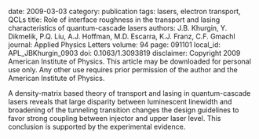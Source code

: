 date: 2009-03-03
category: publication
tags: lasers, electron transport, QCLs
title: Role of interface roughness in the transport and lasing characteristics of quantum-cascade lasers
authors: J.B. Khurgin, Y. Dikmelik, P.Q. Liu, A.J. Hoffman, M.D. Escarra, K.J. Franz, C.F. Gmachl
journal: Applied Physics Letters
volume: 94
page: 091101
local_id: APL_JBKhurgin_0903
doi: 0.1063/1.3093819
disclaimer: Copyright 2009 American Institute of Physics. This article may be downloaded for personal use only. Any other use requires prior permission of the author and the American Institute of Physics.

A density-matrix based theory of transport and lasing in quantum-cascade lasers reveals that large disparity between luminescent linewidth and broadening of the tunneling transition changes the design guidelines to favor strong coupling between injector and upper laser level. This conclusion is supported by the experimental evidence.